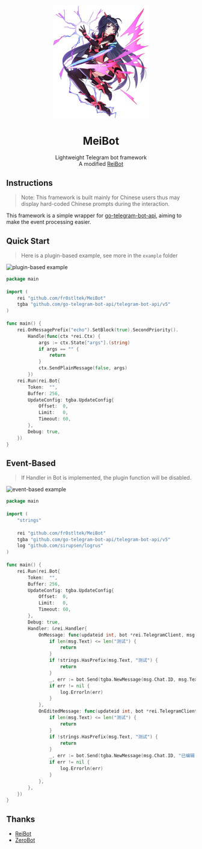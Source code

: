 <div align="center">
  <a href="https://crypko.ai/crypko/GtWYDpVMx5GYm/">
  <img src=".github/Mei.png" alt="崩坏3rd-雷电芽衣 Raiden Mei" width = "256">
  </a><br>

  <h1>MeiBot</h1>
  Lightweight Telegram bot framework<br>A modified <a href="https://github.com/fumiama/ReiBot">ReiBot</a>

</div>

## Instructions

> Note: This framework is built mainly for Chinese users thus may display hard-coded Chinese prompts during the interaction.

This framework is a simple wrapper for [go-telegram-bot-api](https://github.com/go-telegram-bot-api/telegram-bot-api), aiming to make the event processing easier.

## Quick Start
> Here is a plugin-based example, see more in the `example` folder

![plugin-based example](https://user-images.githubusercontent.com/41315874/171567343-f61eba4e-2bc9-49b3-af05-6446f0a73c54.png)

```go
package main

import (
	rei "github.com/fr0stltek/MeiBot"
	tgba "github.com/go-telegram-bot-api/telegram-bot-api/v5"
)

func main() {
	rei.OnMessagePrefix("echo").SetBlock(true).SecondPriority().
		Handle(func(ctx *rei.Ctx) {
			args := ctx.State["args"].(string)
			if args == "" {
				return
			}
			ctx.SendPlainMessage(false, args)
		})
	rei.Run(rei.Bot{
		Token:  "",
		Buffer: 256,
		UpdateConfig: tgba.UpdateConfig{
			Offset:  0,
			Limit:   0,
			Timeout: 60,
		},
		Debug: true,
	})
}
```

## Event-Based

> If Handler in Bot is implemented, the plugin function will be disabled.

![event-based example](https://user-images.githubusercontent.com/41315874/171567349-5ff59cfa-cc3a-44a8-8158-6c76c8d433b7.png)

```go
package main

import (
	"strings"

	rei "github.com/fr0stltek/MeiBot"
	tgba "github.com/go-telegram-bot-api/telegram-bot-api/v5"
	log "github.com/sirupsen/logrus"
)

func main() {
	rei.Run(rei.Bot{
		Token:  "",
		Buffer: 256,
		UpdateConfig: tgba.UpdateConfig{
			Offset:  0,
			Limit:   0,
			Timeout: 60,
		},
		Debug: true,
		Handler: &rei.Handler{
			OnMessage: func(updateid int, bot *rei.TelegramClient, msg *tgba.Message) {
				if len(msg.Text) <= len("测试") {
					return
				}
				if !strings.HasPrefix(msg.Text, "测试") {
					return
				}
				_, err := bot.Send(tgba.NewMessage(msg.Chat.ID, msg.Text[len("测试"):]))
				if err != nil {
					log.Errorln(err)
				}
			},
			OnEditedMessage: func(updateid int, bot *rei.TelegramClient, msg *tgba.Message) {
				if len(msg.Text) <= len("测试") {
					return
				}
				if !strings.HasPrefix(msg.Text, "测试") {
					return
				}
				_, err := bot.Send(tgba.NewMessage(msg.Chat.ID, "已编辑："+msg.Text[len("测试"):]))
				if err != nil {
					log.Errorln(err)
				}
			},
		},
	})
}
```

## Thanks

- [ReiBot](https://github.com/fumiama/ReiBot)
- [ZeroBot](https://github.com/wdvxdr1123/ZeroBot)